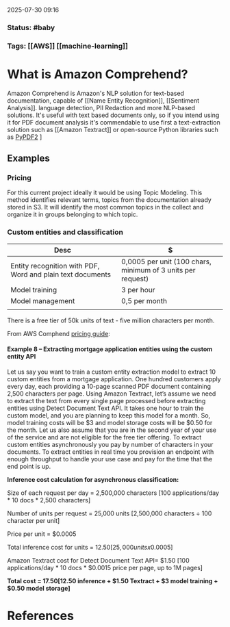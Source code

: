 2025-07-30 09:16

### Status: #baby

### Tags: [[AWS]] [[machine-learning]]

# What is Amazon Comprehend?
Amazon Comprehend is Amazon's NLP solution for text-based documentation, capable of [[Name Entity Recognition]], [[Sentiment Analysis]]. language detection, PII Redaction and more NLP-based solutions. It's useful with text based documents only, so if you intend using it for PDF document analysis it's commendable to use first a text-extraction solution such as [[Amazon Textract]] or open-source Python libraries such as [PyPDF2](https://pypi.org/project/PyPDF2/) ]

## Examples


### Pricing 
For this current project ideally it would be using Topic Modeling. This method identifies relevant terms, topics from the documentation already stored in S3. It will identify the most common topics in the collect and organize it in groups belonging to which topic.
### Custom entities and classification

| Desc                                                       | $                                                           |
| ---------------------------------------------------------- | ----------------------------------------------------------- |
| Entity recognition with PDF, Word and plain text documents | 0,0005 per unit (100 chars, minimum of 3 units per request) |
| Model training                                             | 3 per hour                                                  |
| Model management                                           | 0,5 per month                                               |
|                                                            |                                                             |
There is a free tier of 50k units of text - five million characters per month.

From AWS Comphend [pricing guide](https://aws.amazon.com/comprehend/pricing/?pg=ln&sec=hs):
####  Example 8 – Extracting mortgage application entities using the custom entity API

Let us say you want to train a custom entity extraction model to extract 10 custom entities from a mortgage application. One hundred customers apply every day, each providing a 10-page scanned PDF document containing 2,500 characters per page. Using Amazon Textract, let’s assume we need to extract the text from every single page processed before extracting entities using Detect Document Text API. It takes one hour to train the custom model, and you are planning to keep this model for a month. So, model training costs will be $3 and model storage costs will be $0.50 for the month. Let us also assume that you are in the second year of your use of the service and are not eligible for the free tier offering. To extract custom entities asynchronously you pay by number of characters in your documents. To extract entities in real time you provision an endpoint with enough throughput to handle your use case and pay for the time that the end point is up.

**Inference cost calculation for asynchronous classification:**

Size of each request per day = 2,500,000 characters [100 applications/day * 10 docs * 2,500 characters]

Number of units per request = 25,000 units [2,500,000 characters ÷ 100 character per unit]

Price per unit = $0.0005

Total inference cost for units = $12.50 [25,000 units x $0.0005]

Amazon Textract cost for Detect Document Text API= $1.50 [100 applications/day * 10 docs * $0.0015 price per page, up to 1M pages]

**Total cost = $17.50 [$12.50 inference + $1.50 Textract + $3 model training + $0.50 model storage]**






# References









